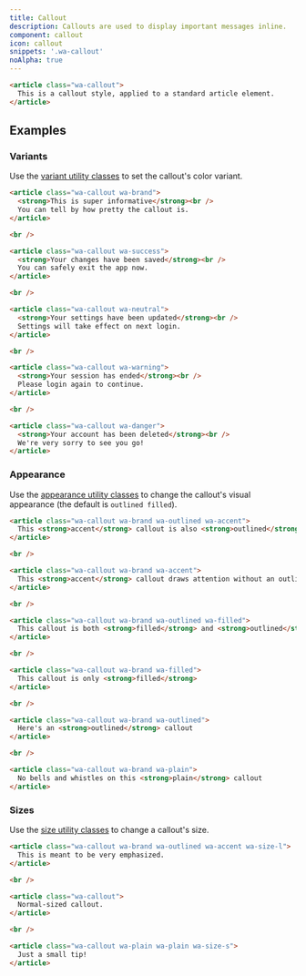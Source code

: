 ```yaml
---
title: Callout
description: Callouts are used to display important messages inline.
component: callout
icon: callout
snippets: '.wa-callout'
noAlpha: true
---
```


```html {.example}
<article class="wa-callout">
  This is a callout style, applied to a standard article element.
</article>
```

## Examples

### Variants

Use the [variant utility classes](../utilities/color.md) to set the callout's color variant.

```html {.example}
<article class="wa-callout wa-brand">
  <strong>This is super informative</strong><br />
  You can tell by how pretty the callout is.
</article>

<br />

<article class="wa-callout wa-success">
  <strong>Your changes have been saved</strong><br />
  You can safely exit the app now.
</article>

<br />

<article class="wa-callout wa-neutral">
  <strong>Your settings have been updated</strong><br />
  Settings will take effect on next login.
</article>

<br />

<article class="wa-callout wa-warning">
  <strong>Your session has ended</strong><br />
  Please login again to continue.
</article>

<br />

<article class="wa-callout wa-danger">
  <strong>Your account has been deleted</strong><br />
  We're very sorry to see you go!
</article>
```

### Appearance

Use the [appearance utility classes](../utilities/appearance.md) to change the callout's visual appearance (the default is `outlined filled`).

```html {.example}
<article class="wa-callout wa-brand wa-outlined wa-accent">
  This <strong>accent</strong> callout is also <strong>outlined</strong>
</article>

<br />

<article class="wa-callout wa-brand wa-accent">
  This <strong>accent</strong> callout draws attention without an outline
</article>

<br />

<article class="wa-callout wa-brand wa-outlined wa-filled">
  This callout is both <strong>filled</strong> and <strong>outlined</strong>
</article>

<br />

<article class="wa-callout wa-brand wa-filled">
  This callout is only <strong>filled</strong>
</article>

<br />

<article class="wa-callout wa-brand wa-outlined">
  Here's an <strong>outlined</strong> callout
</article>

<br />

<article class="wa-callout wa-brand wa-plain">
  No bells and whistles on this <strong>plain</strong> callout
</article>
```

### Sizes

Use the [size utility classes](../utilities/size.md) to change a callout's size.

```html {.example}
<article class="wa-callout wa-brand wa-outlined wa-accent wa-size-l">
  This is meant to be very emphasized.
</article>

<br />

<article class="wa-callout">
  Normal-sized callout.
</article>

<br />

<article class="wa-callout wa-plain wa-plain wa-size-s">
  Just a small tip!
</article>
```
